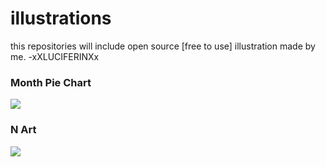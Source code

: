# illustrations
this repositories will include open source [free to use] illustration made by me. -xXLUCIFERINXx

### Month Pie Chart

<img src="https://github.com/xxluciferinxx/illustrations/blob/master/monthsPieChart/SVG/pieChartArtboard-1.svg">

### N Art

<img src="https://github.com/xxluciferinxx/illustrations/blob/master/N/SVG/NArtboard 1.svg">

